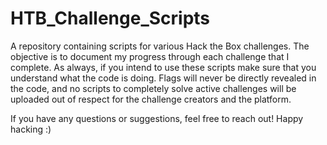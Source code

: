 # HTB_Challenge_Scripts
A repository containing scripts for various Hack the Box challenges. The objective is to document my progress through each challenge that I complete. As always, if you intend to use these scripts make sure that you understand what the code is doing. Flags will never be directly revealed in the code, and no scripts to completely solve active challenges will be uploaded out of respect for the challenge creators and the platform.

If you have any questions or suggestions, feel free to reach out! Happy hacking :)
